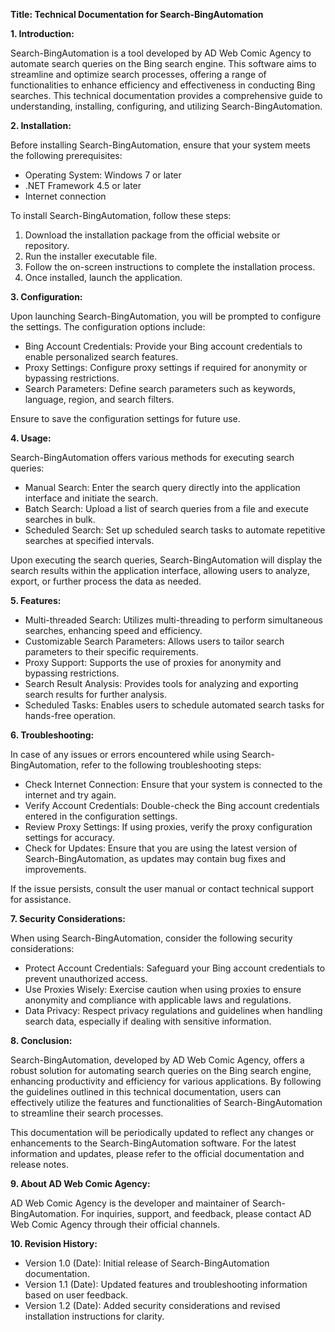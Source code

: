 **Title: Technical Documentation for Search-BingAutomation**

**1. Introduction:**

Search-BingAutomation is a tool developed by AD Web Comic Agency to automate search queries on the Bing search engine. This software aims to streamline and optimize search processes, offering a range of functionalities to enhance efficiency and effectiveness in conducting Bing searches. This technical documentation provides a comprehensive guide to understanding, installing, configuring, and utilizing Search-BingAutomation.

**2. Installation:**

Before installing Search-BingAutomation, ensure that your system meets the following prerequisites:

- Operating System: Windows 7 or later
- .NET Framework 4.5 or later
- Internet connection

To install Search-BingAutomation, follow these steps:

1. Download the installation package from the official website or repository.
2. Run the installer executable file.
3. Follow the on-screen instructions to complete the installation process.
4. Once installed, launch the application.

**3. Configuration:**

Upon launching Search-BingAutomation, you will be prompted to configure the settings. The configuration options include:

- Bing Account Credentials: Provide your Bing account credentials to enable personalized search features.
- Proxy Settings: Configure proxy settings if required for anonymity or bypassing restrictions.
- Search Parameters: Define search parameters such as keywords, language, region, and search filters.

Ensure to save the configuration settings for future use.

**4. Usage:**

Search-BingAutomation offers various methods for executing search queries:

- Manual Search: Enter the search query directly into the application interface and initiate the search.
- Batch Search: Upload a list of search queries from a file and execute searches in bulk.
- Scheduled Search: Set up scheduled search tasks to automate repetitive searches at specified intervals.

Upon executing the search queries, Search-BingAutomation will display the search results within the application interface, allowing users to analyze, export, or further process the data as needed.

**5. Features:**

- Multi-threaded Search: Utilizes multi-threading to perform simultaneous searches, enhancing speed and efficiency.
- Customizable Search Parameters: Allows users to tailor search parameters to their specific requirements.
- Proxy Support: Supports the use of proxies for anonymity and bypassing restrictions.
- Search Result Analysis: Provides tools for analyzing and exporting search results for further analysis.
- Scheduled Tasks: Enables users to schedule automated search tasks for hands-free operation.

**6. Troubleshooting:**

In case of any issues or errors encountered while using Search-BingAutomation, refer to the following troubleshooting steps:

- Check Internet Connection: Ensure that your system is connected to the internet and try again.
- Verify Account Credentials: Double-check the Bing account credentials entered in the configuration settings.
- Review Proxy Settings: If using proxies, verify the proxy configuration settings for accuracy.
- Check for Updates: Ensure that you are using the latest version of Search-BingAutomation, as updates may contain bug fixes and improvements.

If the issue persists, consult the user manual or contact technical support for assistance.

**7. Security Considerations:**

When using Search-BingAutomation, consider the following security considerations:

- Protect Account Credentials: Safeguard your Bing account credentials to prevent unauthorized access.
- Use Proxies Wisely: Exercise caution when using proxies to ensure anonymity and compliance with applicable laws and regulations.
- Data Privacy: Respect privacy regulations and guidelines when handling search data, especially if dealing with sensitive information.

**8. Conclusion:**

Search-BingAutomation, developed by AD Web Comic Agency, offers a robust solution for automating search queries on the Bing search engine, enhancing productivity and efficiency for various applications. By following the guidelines outlined in this technical documentation, users can effectively utilize the features and functionalities of Search-BingAutomation to streamline their search processes.

This documentation will be periodically updated to reflect any changes or enhancements to the Search-BingAutomation software. For the latest information and updates, please refer to the official documentation and release notes.

**9. About AD Web Comic Agency:**

AD Web Comic Agency is the developer and maintainer of Search-BingAutomation. For inquiries, support, and feedback, please contact AD Web Comic Agency through their official channels.

**10. Revision History:**

- Version 1.0 (Date): Initial release of Search-BingAutomation documentation.
- Version 1.1 (Date): Updated features and troubleshooting information based on user feedback.
- Version 1.2 (Date): Added security considerations and revised installation instructions for clarity.
